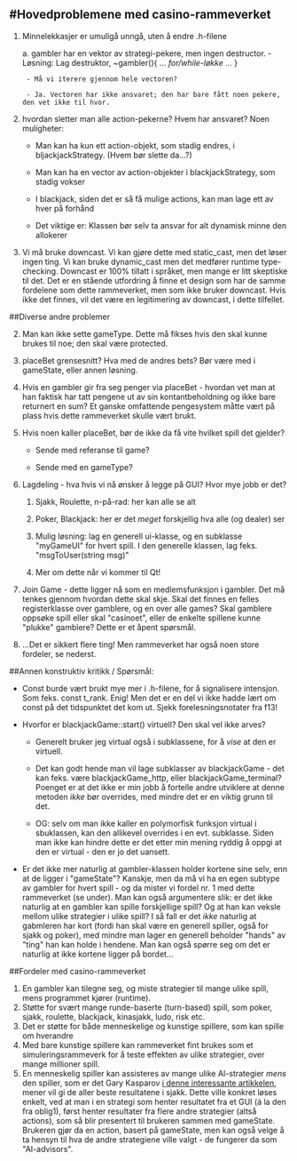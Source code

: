 #Hovedproblemene med casino-rammeverket
----------------------------------
1. Minnelekkasjer er umuligå unngå, uten å endre .h-filene

	a. gambler har en vektor av strategi-pekere, men ingen destructor. 
		- Løsning: Lag destruktor, ~gambler(){ … *for/while-løkke* … }
		
		- Må vi iterere gjennom hele vectoren? 
		
		- Ja. Vectoren har ikke ansvaret; den har bare fått noen pekere, den vet ikke til hvor.
	
2. hvordan sletter man alle action-pekerne? Hvem har ansvaret? Noen muligheter:
	
	- Man kan ha kun ett action-objekt, som stadig endres, i bljackjackStrategy. (Hvem bør slette da…?)
		
	- Man kan ha en vector av action-objekter i blackjackStrategy, som stadig vokser
		
	- I blackjack, siden det er så få mulige actions, kan man lage ett av hver på forhånd
		
	- Det viktige er: Klassen bør selv ta ansvar for alt dynamisk minne den allokerer
		
	
2. Vi må bruke downcast. Vi kan gjøre dette med static_cast<blackjackGame>, men det løser ingen ting. Vi kan bruke dynamic_cast<blackjackGame> men det medfører runtime type-checking. Downcast er 100% tillatt i språket, men mange er litt skeptiske til det. Det er en stående utfordring å finne et design som har de samme fordelene som dette rammeverket, men som ikke bruker downcast. Hvis ikke det finnes, vil det være en legitimering av downcast, i dette tilfellet.
 

##Diverse andre problemer

2. Man kan ikke sette gameType. Dette må fikses hvis den skal kunne brukes til noe; den skal være protected.

3. placeBet grensesnitt? Hva med de andres bets? Bør være med i gameState, eller annen løsning.

4. Hvis en gambler gir fra seg penger via placeBet - hvordan vet man at han faktisk har tatt pengene ut av sin kontantbeholdning og ikke bare returnert en sum? Et ganske omfattende pengesystem måtte vært på plass hvis dette rammeverket skulle vært brukt.


4. Hvis noen kaller placeBet, bør de ikke da få vite hvilket spill det gjelder?
	
	- Sende med referanse til game? 
	
	- Sende med en gameType? 	

5. Lagdeling - hva hvis vi nå ønsker å legge på GUI? Hvor mye jobb er det?

	1. Sjakk, Roulette, n-på-rad: her kan alle se alt
	
	2. Poker, Blackjack: her er det *meget* forskjellig hva alle (og dealer) ser
	
	3. Mulig løsning: lag en generell ui-klasse, og en subklasse "myGameUI" for hvert spill. I den generelle klassen, lag feks. "msgToUser(string msg)"
	4. Mer om dette når vi kommer til Qt!

6. Join Game - dette ligger nå som en medlemsfunksjon i gambler. Det må tenkes gjennom hvordan dette skal skje. Skal det finnes en felles registerklasse over gamblere, og en over alle games? Skal gamblere oppsøke spill eller skal "casinoet", eller de enkelte spillene kunne "plukke" gamblere? Dette er et åpent spørsmål.

7. …Det er sikkert flere ting! Men rammeverket har også noen store fordeler, se nederst.
	

##Annen konstruktiv kritikk / Spørsmål:
- Const burde vært brukt mye mer i .h-filene, for å signalisere intensjon. Som feks. const t_rank. Enig! Men det er en del vi ikke hadde lært om const på det tidspunktet det kom ut. Sjekk forelesningsnotater fra f13!

- Hvorfor er blackjackGame::start() virtuell? Den skal vel ikke arves?

	- Generelt bruker jeg virtual også i subklassene, for å *vise* at den er virtuell.
	
	- Det kan godt hende man vil lage subklasser av blackjackGame - det kan feks. være blackjackGame_http, eller blackjackGame_terminal? Poenget er at det ikke er min jobb å fortelle andre utviklere at denne metoden *ikke* bør overrides, med mindre det er en viktig grunn til det.
	
	- OG: selv om man ikke kaller en polymorfisk funksjon virtual i sbuklassen, kan den allikevel overrides i en evt. subklasse. Siden man ikke kan hindre dette er det etter min mening ryddig å oppgi at den er virtual - den er jo det uansett.

- Er det ikke mer naturlig at gambler-klassen holder kortene sine selv, enn at de ligger i "gameState"?  Kanskje, men da må vi ha en egen subtype av gambler for hvert spill - og da mister vi fordel nr. 1 med dette rammeverket (se under). Man kan også argumentere slik: er det ikke naturlig at en gambler kan spille forskjellige spill? Og at han kan veksle mellom ulike strategier i ulike spill? I så fall er det *ikke* naturlig at gabmleren har kort (fordi han skal være en generell spiller, også for sjakk og poker), med mindre man lager en generell beholder "hands" av "ting" han kan holde i hendene. Man kan også spørre seg om det er naturlig at ikke kortene ligger på bordet…
	
	
##Fordeler med casino-rammeverket
1. En gambler kan tilegne seg, og miste strategier til mange ulike spill, mens programmet kjører (runtime). 
2. Støtte for svært mange runde-baserte (turn-based) spill, som poker, sjakk, roulette, blackjack, kinasjakk, ludo, risk etc.
3. Det er støtte for både menneskelige og kunstige spillere, som kan spille om hverandre
4. Med bare kunstige spillere kan rammeverket fint brukes som et simuleringsrammeverk for å teste effekten av ulike strategier, over mange millioner spill.
5. En menneskelig spiller kan assisteres av mange ulike AI-strategier *mens* den spiller, som er det Gary Kasparov [i denne interessante artikkelen](http://www.nybooks.com/articles/archives/2010/feb/11/the-chess-master-and-the-computer/), mener vil gi de aller beste resultatene i sjakk. Dette ville konkret løses enkelt, ved at man i en strategi som henter resultatet fra et GUI (á la den fra oblig1), først henter resultater fra flere andre strategier (altså actions), som så blir presentert til brukeren sammen med gameState. Brukeren gjør da en action, basert på gameState, men kan også velge å ta hensyn til hva de andre strategiene ville valgt - de fungerer da som "AI-advisors".
